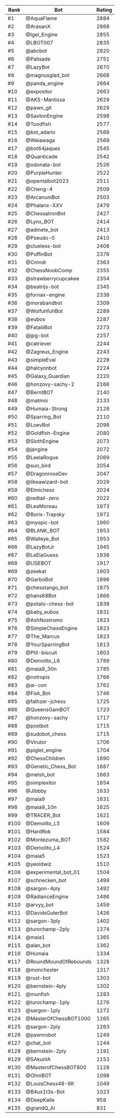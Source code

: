Rank|Bot|Rating
---|---|---
#1|@AquaFlame|2884
#2|@ArasanX|2868
#3|@Igel_Engine|2855
#4|@LBOT007|2835
#5|@abcbot|2820
#6|@Palisade|2751
#7|@LazyBot|2670
#8|@magnusglad_bot|2668
#9|@panda_engine|2664
#10|@expositor|2663
#11|@AKS-Mantissa|2629
#12|@pawn_git|2629
#13|@SaxtonEngine|2598
#14|@Toodfish|2577
#15|@bot_adario|2569
#16|@Weiawaga|2569
#17|@bot64jaques|2545
#18|@Quanticade|2542
#19|@odonata-bot|2526
#20|@PurpleHunter|2522
#21|@opentalbot2023|2511
#22|@Cheng-4|2509
#23|@ArcanumBot|2503
#24|@Phalanx-XXV|2479
#25|@ChessatronBot|2427
#26|@Lynx_BOT|2414
#27|@admete_bot|2413
#28|@Pseudo-0|2410
#29|@clueless-bot|2408
#30|@PuffinBot|2376
#31|@Cmndr|2363
#32|@ChessNoobComp|2355
#33|@strawberrycupcakee|2354
#34|@beatrijs-bot|2345
#35|@fornax-engine|2338
#36|@morabandbot|2309
#37|@WolfuhfuhBot|2289
#38|@eubos|2287
#39|@FataliiBot|2273
#40|@jpg-bot|2257
#41|@catriever|2244
#42|@Zagreus_Engine|2243
#43|@simpleEval|2228
#44|@halcyonbot|2224
#45|@Galaxy_Guardian|2220
#46|@honzovy-sachy-2|2166
#47|@BerntBOT|2140
#48|@matmoi|2133
#49|@Humaia-Strong|2128
#50|@Sparring_Bot|2110
#51|@LoevBot|2098
#52|@Goldfish-Engine|2080
#53|@SlothEngine|2073
#54|@jangine|2072
#55|@LeelaRogue|2069
#56|@sun_bird|2054
#57|@DragonroseDev|2047
#58|@likeawizard-bot|2029
#59|@Elmichess|2024
#60|@redtail-zero|2022
#61|@LeaMoreau|1973
#62|@Boris-Trapsky|1972
#63|@myopic-bot|1960
#64|@BLANK_BOT|1953
#65|@Walleye_Bot|1953
#66|@LazyBotJr|1945
#67|@LeElaGuess|1938
#68|@LISEBOT|1917
#69|@zeekat|1903
#70|@GarboBot|1896
#71|@chesstango_bot|1875
#72|@hans68Bot|1866
#73|@potato-chess-bot|1838
#74|@baby_eubos|1831
#75|@AshNostromo|1823
#76|@SimpleChessEngine|1823
#77|@The_Marcus|1823
#78|@YourSparringBot|1813
#79|@Ptit-biscuit|1803
#80|@Demolito_L6|1789
#81|@maia9_30n|1785
#82|@notropis|1766
#83|@ai-con|1762
#84|@Fisk_Bot|1746
#85|@fathzer-jchess|1725
#86|@QueensGamBOT|1723
#87|@honzovy-sachy|1717
#88|@postbot|1715
#89|@sudobot_chess|1715
#90|@Virutor|1706
#91|@piglet_engine|1704
#92|@ChessChildren|1690
#93|@Genetic_Chess_Bot|1687
#94|@melsh_bot|1663
#95|@simplexitor|1654
#96|@Jibbby|1633
#97|@maia9|1631
#98|@maia9_10n|1625
#99|@TRACER_Bot|1621
#100|@Demolito_L5|1609
#101|@HardRok|1584
#102|@Montezuma_BOT|1582
#103|@Demolito_L4|1524
#104|@maia5|1523
#105|@yeoldwiz|1510
#106|@experimental_bot_01|1504
#107|@schnecken_bot|1499
#108|@sargon-4ply|1492
#109|@RadianceEngine|1486
#110|@arvyy_bot|1459
#111|@DavidsGuterBot|1426
#112|@sargon-3ply|1402
#113|@turochamp-2ply|1374
#114|@maia1|1365
#115|@alan_bot|1362
#116|@Humaia|1334
#117|@RoundMoundOfRebounds|1328
#118|@monchester|1317
#119|@rust-bot|1303
#120|@bernstein-4ply|1302
#121|@munfish|1283
#122|@turochamp-1ply|1276
#123|@sargon-1ply|1272
#124|@MasterOfChessBOT1000|1265
#125|@sargon-2ply|1263
#126|@pawnrobot|1249
#127|@chat_bot|1244
#128|@bernstein-2ply|1191
#129|@SAkunIA|1153
#130|@MasterofChessBOT800|1128
#131|@OhniBOT|1098
#132|@LouisChess48-6K|1049
#133|@B4ux1t3s-Bot|1023
#134|@DeepKalle|958
#135|@grandQ_AI|831
